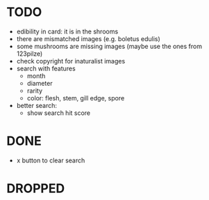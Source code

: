 # TODO
- edibility in card: it is in the shrooms
- there are mismatched images (e.g. boletus edulis)
- some mushrooms are missing images (maybe use the ones from 123pilze)
- check copyright for inaturalist images
- search with features
  - month
  - diameter
  - rarity
  - color: flesh, stem, gill edge, spore
- better search:
  - show search hit score
# DONE
- x button to clear search
# DROPPED